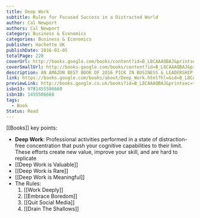 ```yaml
---
title: Deep Work
subtitle: Rules for Focused Success in a Distracted World
author: Cal Newport
authors: Cal Newport
category: Business & Economics
categories: Business & Economics
publisher: Hachette UK
publishDate: 2016-01-05
totalPage: 228
coverUrl: http://books.google.com/books/content?id=B_L8CAAAQBAJ&printsec=frontcover&img=1&zoom=1&edge=curl&source=gbs_api
coverSmallUrl: http://books.google.com/books/content?id=B_L8CAAAQBAJ&printsec=frontcover&img=1&zoom=5&edge=curl&source=gbs_api
description: AN AMAZON BEST BOOK OF 2O16 PICK IN BUSINESS & LEADERSHIP WALL STREET JOURNAL BUSINESS BESTSELLER A BUSINESS BOOK OF THE WEEK AT 800-CEO-READ Master one of our economy’s most rare skills and achieve groundbreaking results with this “exciting” book (Daniel H. Pink) from an “exceptional” author (New York Times Book Review). Deep work is the ability to focus without distraction on a cognitively demanding task. It's a skill that allows you to quickly master complicated information and produce better results in less time. Deep Work will make you better at what you do and provide the sense of true fulfillment that comes from craftsmanship. In short, deep work is like a super power in our increasingly competitive twenty-first century economy. And yet, most people have lost the ability to go deep-spending their days instead in a frantic blur of e-mail and social media, not even realizing there's a better way. In Deep Work, author and professor Cal Newport flips the narrative on impact in a connected age. Instead of arguing distraction is bad, he instead celebrates the power of its opposite. Dividing this book into two parts, he first makes the case that in almost any profession, cultivating a deep work ethic will produce massive benefits. He then presents a rigorous training regimen, presented as a series of four "rules," for transforming your mind and habits to support this skill. 1. Work Deeply 2. Embrace Boredom 3. Quit Social Media 4. Drain the Shallows A mix of cultural criticism and actionable advice, Deep Work takes the reader on a journey through memorable stories-from Carl Jung building a stone tower in the woods to focus his mind, to a social media pioneer buying a round-trip business class ticket to Tokyo to write a book free from distraction in the air-and no-nonsense advice, such as the claim that most serious professionals should quit social media and that you should practice being bored. Deep Work is an indispensable guide to anyone seeking focused success in a distracted world.
link: https://books.google.com/books/about/Deep_Work.html?hl=&id=B_L8CAAAQBAJ
previewLink: http://books.google.co.uk/books?id=B_L8CAAAQBAJ&printsec=frontcover&dq=deep+work&hl=&as_pt=BOOKS&cd=1&source=gbs_api
isbn13: 9781455586660
isbn10: 1455586668
tags:
  - Book
Status: Read
---
```

[[Books]]
key points:
- **Deep Work**: Professional activities performed in a state of distraction-free concentration that push your cognitive capabilities to their limit. These efforts create new value, improve your skill, and are hard to replicate
- [[Deep Work is Valuable]]
- [[Deep Work is Rare]]
- [[Deep Work is Meaningful]]
- The Rules:
	1. [[Work Deeply]]
	2. [[Embrace Boredom]]
	3. [[Quit Social Media]]
	4. [[Drain The Shallows]]